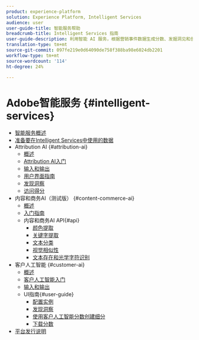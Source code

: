 ```yaml
---
product: experience-platform
solution: Experience Platform, Intelligent Services
audience: user
user-guide-title: 智能服务帮助
breadcrumb-title: Intelligent Services 指南
user-guide-description: 利用智能 AI 服务，根据营销事件数据生成分数、发掘洞见和创建细分。
translation-type: tm+mt
source-git-commit: 097fe219e0d64090de758f388ba98e6024db2201
workflow-type: tm+mt
source-wordcount: '114'
ht-degree: 24%

---
```



# Adobe智能服务 {#intelligent-services}

* [智能服务概述](home.md)
* [准备要在Intelligent Services中使用的数据](data-preparation.md)
* Attribution AI {#attribution-ai}
   * [概述](attribution-ai/overview.md)
   * [Attribution AI入门](attribution-ai/getting-started.md)
   * [输入和输出](attribution-ai/input-output.md)
   * [用户界面指南](attribution-ai/user-guide.md)
   * [发现洞察](attribution-ai/discover-insights.md)
   * [访问得分](attribution-ai/download-scores.md)
* 内容和商务AI（测试版） {#content-commerce-ai}
   * [概述](content-commerce-ai/overview.md)
   * [入门指南](content-commerce-ai/getting-started.md)
   * 内容和商务AI API{#api}
      * [颜色提取](content-commerce-ai/api/color-extraction.md)
      * [关键字提取](content-commerce-ai/api/keyword-extraction.md)
      * [文本分类](content-commerce-ai/api/text-classification.md)
      * [视觉相似性](content-commerce-ai/api/visual-similarity.md)
      * [文本存在和光学字符识别](content-commerce-ai/api/optical-character-recognition.md)
* 客户人工智能 {#customer-ai}
   * [概述](customer-ai/overview.md)
   * [客户人工智能入门](customer-ai/getting-started.md)
   * [输入和输出](customer-ai/input-output.md)
   * UI指南{#user-guide}
      * [配置实例](customer-ai/user-guide/configure.md)
      * [发现洞察](customer-ai/user-guide/discover-insights.md)
      * [使用客户人工智能分数创建细分](customer-ai/user-guide/create-segment.md)
      * [下载分数](customer-ai/user-guide/download-scores.md)
* [平台发行说明](https://www.adobe.com/go/platform-release-notes-en)
